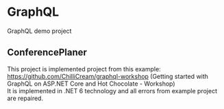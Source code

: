 # GraphQL
GraphQL demo project


## ConferencePlaner
This project is implemented project from this example: https://github.com/ChilliCream/graphql-workshop (Getting started with GraphQL on ASP.NET Core and Hot Chocolate - Workshop)  
It is implemented in .NET 6 technology and all errors from example project are repaired. 
